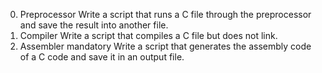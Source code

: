 0. Preprocessor
Write a script that runs a C file through the preprocessor and save the result into another file.
1. Compiler
Write a script that compiles a C file but does not link.
2. Assembler
mandatory
Write a script that generates the assembly code of a C code and save it in an output file.
